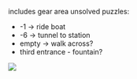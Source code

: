 includes gear area
unsolved puzzles:
* -1 -> ride boat
* -6 -> tunnel to station
* empty -> walk across?
* third entrance - fountain?

![](https://i.imgur.com/QXm4xVW.jpeg)